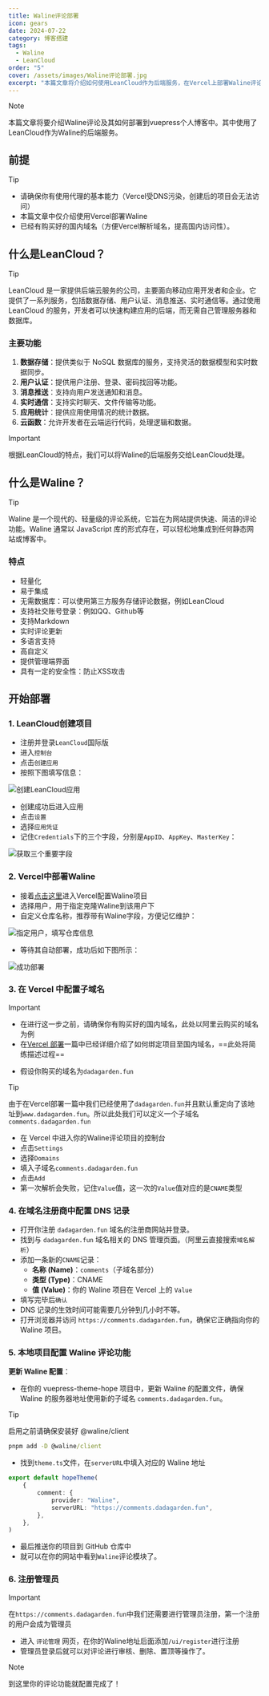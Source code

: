 ```yaml
---
title: Waline评论部署
icon: gears
date: 2024-07-22
category: 博客搭建
tags:
  - Waline
  - LeanCloud
order: "5"
cover: /assets/images/Waline评论部署.jpg
excerpt: "本篇文章将介绍如何使用LeanCloud作为后端服务，在Vercel上部署Waline评论系统，并将其集成到VuePress个人博客中。"
---
```

> [!note]
> 本篇文章将要介绍Waline评论及其如何部署到vuepress个人博客中。其中使用了LeanCloud作为Waline的后端服务。


## 前提

> [!tip]
> - 请确保你有使用代理的基本能力（Vercel受DNS污染，创建后的项目会无法访问）
> - 本篇文章中仅介绍使用Vercel部署Waline
> - 已经有购买好的国内域名（方便Vercel解析域名，提高国内访问性）。

## 什么是LeanCloud？

> [!Tip]
> LeanCloud 是一家提供后端云服务的公司，主要面向移动应用开发者和企业。它提供了一系列服务，包括数据存储、用户认证、消息推送、实时通信等。通过使用 LeanCloud 的服务，开发者可以快速构建应用的后端，而无需自己管理服务器和数据库。

### 主要功能

1. **数据存储**：提供类似于 NoSQL 数据库的服务，支持灵活的数据模型和实时数据同步。
2. **用户认证**：提供用户注册、登录、密码找回等功能。
3. **消息推送**：支持向用户发送通知和消息。
4. **实时通信**：支持实时聊天、文件传输等功能。
5. **应用统计**：提供应用使用情况的统计数据。
6. **云函数**：允许开发者在云端运行代码，处理逻辑和数据。

> [!important]
> 根据LeanCloud的特点，我们可以将Waline的后端服务交给LeanCloud处理。

## 什么是Waline？

> [!tip]
> Waline 是一个现代的、轻量级的评论系统，它旨在为网站提供快速、简洁的评论功能。Waline 通常以 JavaScript 库的形式存在，可以轻松地集成到任何静态网站或博客中。

### 特点

- 轻量化
- 易于集成
- 无需数据库：可以使用第三方服务存储评论数据，例如LeanCloud
- 支持社交账号登录：例如QQ、Github等
- 支持Markdown
- 实时评论更新
- 多语言支持
- 高自定义
- 提供管理端界面
- 具有一定的安全性：防止XSS攻击

## 开始部署

### 1. LeanCloud创建项目

- 注册并登录`LeanCloud`国际版
- 进入`控制台`
- 点击`创建应用`
- 按照下图填写信息：

![创建LeanCloud应用](./images/Waline评论部署/1.png)

- 创建成功后进入应用
- 点击`设置`
- 选择`应用凭证`
- 记住`Credentials`下的三个字段，分别是`AppID`、`AppKey`、`MasterKey`：

![获取三个重要字段](./images/Waline评论部署/2.png)

### 2. Vercel中部署Waline

- 接着[点击这里](https://vercel.com/new/clone?repository-url=https%3A%2F%2Fgithub.com%2Fwalinejs%2Fwaline%2Ftree%2Fmain%2Fexample)进入Vercel配置Waline项目
- 选择用户，用于指定克隆Waline到该用户下
- 自定义仓库名称，推荐带有Waline字段，方便记忆维护：

![指定用户，填写仓库信息](./images/Waline评论部署/3.png)

- 等待其自动部署，成功后如下图所示：

![成功部署](./images/Waline评论部署/4.png)

### 3. 在 Vercel 中配置子域名

> [!important]
> - 在进行这一步之前，请确保你有购买好的国内域名，此处以阿里云购买的域名为例
> - 在[Vercel 部署](./Vercel部署)一篇中已经详细介绍了如何绑定项目至国内域名，==此处将简练描述过程==

- 假设你购买的域名为`dadagarden.fun`

> [!tip]
> 由于在Vercel部署一篇中我们已经使用了`dadagarden.fun`并且默认重定向了该地址到`www.dadagarden.fun`。所以此处我们可以定义一个子域名`comments.dadagarden.fun`

- 在 Vercel 中进入你的Waline评论项目的控制台
- 点击`Settings`
- 选择`Domains`
- 填入子域名`comments.dadagarden.fun`
- 点击`Add`
- 第一次解析会失败，记住`Value`值，这一次的`Value`值对应的是`CNAME`类型

### 4. 在域名注册商中配置 DNS 记录

- 打开你注册 `dadagarden.fun` 域名的注册商网站并登录。
- 找到与 `dadagarden.fun` 域名相关的 DNS 管理页面。（阿里云直接搜索`域名解析`）
- 添加一条新的`CNAME`记录：
	- **名称 (Name)**：`comments`（子域名部分）
	- **类型 (Type)**：CNAME
	- **值 (Value)**：你的 Waline 项目在 Vercel 上的 `Value`
- 填写完毕后`确认`
- DNS 记录的生效时间可能需要几分钟到几小时不等。
- 打开浏览器并访问 `https://comments.dadagarden.fun`，确保它正确指向你的 Waline 项目。

### 5. 本地项目配置 Waline 评论功能

**更新 Waline 配置**：

- 在你的 vuepress-theme-hope 项目中，更新 Waline 的配置文件，确保 Waline 的服务器地址使用新的子域名 `comments.dadagarden.fun`。

> [!tip]
> 启用之前请确保安装好 @waline/client
>
>```cmd
>pnpm add -D @waline/client
>```

- 找到`theme.ts`文件，在`serverURL`中填入对应的 Waline 地址

```ts
export default hopeTheme(
	{
		comment: {
			provider: "Waline",
			serverURL: "https://comments.dadagarden.fun",
		},
	},
)
```

- 最后推送你的项目到 GitHub 仓库中
- 就可以在你的网站中看到`Waline`评论模块了。

### 6. 注册管理员

> [!important]
> 在`https://comments.dadagarden.fun`中我们还需要进行管理员注册，第一个注册的用户会成为管理员

- 进入 `评论管理` 网页，在你的Waline地址后面添加`/ui/register`进行注册
- 管理员登录后就可以对评论进行审核、删除、置顶等操作了。

> [!note]
> 到这里你的评论功能就配置完成了！

